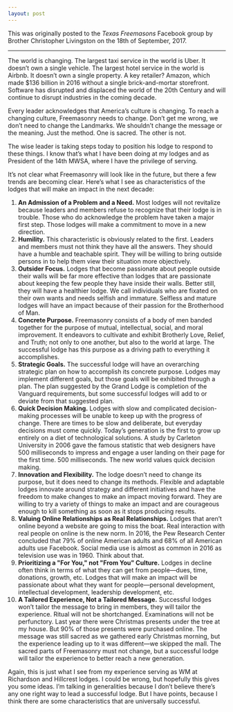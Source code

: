 ```yaml
---
layout: post
---
```

This was originally posted to the *Texas Freemasons* Facebook group by Brother Christopher Livingston on the 18th of September, 2017.

* * *

The world is changing. The largest taxi service in the world is Uber. It doesn’t own a single vehicle. The largest hotel service in the world is Airbnb. It doesn’t own a single property. A key retailer? Amazon, which made $136 billion in 2016 without a single brick-and-mortar storefront. Software has disrupted and displaced the world of the 20th Century and will continue to disrupt industries in the coming decade.

Every leader acknowledges that America’s culture is changing. To reach a changing culture, Freemasonry needs to change. Don’t get me wrong, we don’t need to change the Landmarks. We shouldn’t change the message or the meaning. Just the method. One is sacred. The other is not.

The wise leader is taking steps today to position his lodge to respond to these things. I know that’s what I have been doing at my lodges and as President of the 14th MWSA, where I have the privilege of serving.

It’s not clear what Freemasonry will look like in the future, but there a few trends are becoming clear. Here’s what I see as characteristics of the lodges that will make an impact in the next decade:

1. **An Admission of a Problem and a Need.** Most lodges will not revitalize because leaders and members refuse to recognize that their lodge is in trouble. Those who do acknowledge the problem have taken a major first step. Those lodges will make a commitment to move in a new direction.
2. **Humility.** This characteristic is obviously related to the first. Leaders and members must not think they have all the answers. They should have a humble and teachable spirit. They will be willing to bring outside persons in to help them view their situation more objectively.
3. **Outsider Focus.** Lodges that become passionate about people outside their walls will be far more effective than lodges that are passionate about keeping the few people they have inside their walls. Better still, they will have a healthier lodge. We call individuals who are fixated on their own wants and needs selfish and immature. Selfless and mature lodges will have an impact because of their passion for the Brotherhood of Man.
4. **Concrete Purpose.** Freemasonry consists of a body of men banded together for the purpose of mutual, intellectual, social, and moral improvement. It endeavors to cultivate and exhibit Brotherly Love, Relief, and Truth; not only to one another, but also to the world at large. The successful lodge has this purpose as a driving path to everything it accomplishes.
5. **Strategic Goals.** The successful lodge will have an overarching strategic plan on how to accomplish its concrete purpose. Lodges may implement different goals, but those goals will be exhibited through a plan. The plan suggested by the Grand Lodge is completion of the Vanguard requirements, but some successful lodges will add to or deviate from that suggested plan.
6. **Quick Decision Making.** Lodges with slow and complicated decision-making processes will be unable to keep up with the progress of change. There are times to be slow and deliberate, but everyday decisions must come quickly. Today’s generation is the first to grow up entirely on a diet of technological solutions. A study by Carleton University in 2006 gave the famous statistic that web designers have 500 milliseconds to impress and engage a user landing on their page for the first time. 500 milliseconds. The new world values quick decision making.
7. **Innovation and Flexibility.** The lodge doesn’t need to change its purpose, but it does need to change its methods. Flexible and adaptable lodges innovate around strategy and different initiatives and have the freedom to make changes to make an impact moving forward. They are willing to try a variety of things to make an impact and are courageous enough to kill something as soon as it stops producing results.
8. **Valuing Online Relationships as Real Relationships.** Lodges that aren’t online beyond a website are going to miss the boat. Real interaction with real people on online is the new norm. In 2016, the Pew Research Center concluded that 79% of online American adults and 68% of all American adults use Facebook. Social media use is almost as common in 2016 as television use was in 1960. Think about that.
9. **Prioritizing a "For You," not "From You" Culture.** Lodges in decline often think in terms of what they can get from people—dues, time, donations, growth, etc. Lodges that will make an impact will be passionate about what they want for people—personal development, intellectual development, leadership development, etc.
10. **A Tailored Experience, Not a Tailored Message.** Successful lodges won’t tailor the message to bring in members, they will tailor the experience. Ritual will not be shortchanged. Examinations will not be perfunctory. Last year there were Christmas presents under the tree at my house. But 90% of those presents were purchased online. The message was still sacred as we gathered early Christmas morning, but the experience leading up to it was different—we skipped the mall. The sacred parts of Freemasonry must not change, but a successful lodge will tailor the experience to better reach a new generation.

Again, this is just what I see from my experience serving as WM at Richardson and Hillcrest lodges. I could be wrong, but hopefully this gives you some ideas. I’m talking in generalities because I don’t believe there’s any one right way to lead a successful lodge. But I have points, because I think there are some characteristics that are universally successful.
